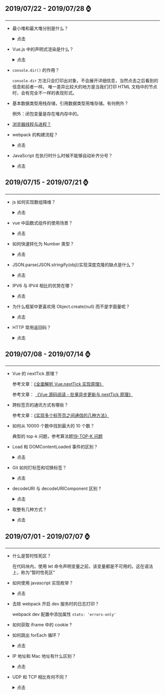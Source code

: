 ## **2019/07/22 - 2019/07/28** :watch:

---

- 最小堆和最大堆分别是什么？

  <details>
  <summary>点击</summary>

  堆是一种数据结构，最小堆和最大堆，其根节点都比左右分支节点小或者是大。

  </details>

- Vue.js 中的声明式渲染是什么？

  <details>
  <summary>点击</summary>

  Vue 根据状态属性值的变化自动渲染页面，隐藏了内部渲染页面的过程，这就是申明式渲染

  </details>

- `console.dir()` 的作用？

  `console.dir` 方法只会打印出对象，不会展开详细信息，当然点击之后看到的信息和前者一样。 唯一差异比较大的地方是当我们打印 HTML 文档中的节点时，会有完全不一样的表现形式。

- 基本数据类型用栈存储，引用数据类型用堆存储。有何例外？

  例外：闭包变量是存在堆内存中的。

- [浏览器线程与进程？](https://github.com/zxpsuper/daily-question/blob/master/front_end/浏览器/浏览器线程与进程.md)

* webpack 的构建流程？

  <details>
  <summary>点击</summary>

  webpack 的构建流程包括 compile、make、build、seal、emit 阶段，执行完这些阶段就完成了构建过程。

  - **初始化参数**: 从配置文件和 Shell 语句中读取与合并参数，得出最终的参数。
  - **开始编译**: 根据我们的 webpack 配置注册好对应的插件调用 compile.run 进入编译阶段,在编译的第一阶段是 compilation，他会注册好不同类型的 module 对应的 factory，不然后面碰到了就不知道如何处理了。
  - **编译模块**: 进入 make 阶段，会从 entry 开始进行两步操作：第一步是调用 loaders 对模块的原始代码进行编译，转换成标准的 JS 代码, 第二步是调用 acorn 对 JS 代码进行语法分析，然后收集其中的依赖关系。每个模块都会记录自己的依赖关系，从而形成一颗关系树。
  - **输出资源**：根据入口和模块之间的依赖关系，组装成一个个包含多个模块的\* Chunk，再把每个 Chunk 转换成一个单独的文件加入到输出列表，这步是可以修改输出内容的最后机会。
  - **输出完成**：在确定好输出内容后，根据配置确定输出的路径和文件名，把文件内容写入到文件系统。

  </details>

* JavaScript 在执行时什么时候不能够自动补齐分号？

  <details>
  <summary>点击</summary>

  - 下一行以中括号 “[” 开头，则当前行必须加分号。因为 JavaScript 解释器会认为这是属性访问操作，从而不会在当前行自动补齐分号导致报错。

  - 下一行以小括号 “(” 开头，则当前行必须加分号。因为 JavaScript 解释器会认为这是函数执行操作，从而不会在当前行自动补齐分号导致报错。

  </details>

## **2019/07/15 - 2019/07/21** :watch:

---

- js 如何实现数组降维？

  <details>
  <summary>点击</summary>

  ```js
  const oldArr = [
    1,
    [2, [3], [4, 5, 6], [7, 8, 9], 10, 11],
    12,
    13,
    14,
    [15, 16, 17],
  ];

  const newArr = [];

  // 1. 递归降维
  const ergodic = arr => {
    arr.forEach(item => {
      if (Array.isArray(item)) {
        ergodic(item);
      } else {
        newArr.push(item);
      }
    });
  };
  ergodic(oldArr);

  console.log(newArr);
  // [ 1, 2, 3, 4, 5, 6, 7, 8, 9, 10, 11, 12, 13, 14, 15, 16, 17 ]

  // 2. es6 flat() 降维
  newArr = oldArr.flat(Infinity); //Infinity表示正无穷大
  ```

  </details>

- vue 中函数式组件的使用场景？

  <details>
  <summary>点击</summary>

  函数组件是无状态的，在它们的核心中，它们只是可执行的函数，接受一些输入并根据其提供输出。

  函数式组件只是函数，所以渲染开销也低很多，这也意味着它们是非常高效的，不需要花太多时间渲染。

  </details>

- 如何快速转化为 Number 类型？

  <details>
  <summary>点击</summary>

  ```js
  let num = '15';
  num = +num; // 15

  let bool = true;
  bool = +bool; // 1
  ```

  </details>

- JSON.parse(JSON.stringify(obj))实现深度克隆的缺点是什么？

  <details>
  <summary>点击</summary>

  1. 他无法实现对函数 、RegExp 等特殊对象的克隆

  2. 会抛弃对象的 constructor,所有的构造函数会指向 Object

  3. 对象有循环引用,会报错

  </details>

- IPV6 与 IPV4 相比的优势在哪？

  <details>
  <summary>点击</summary>

  - IP 地址扩大（目前 IPv4 地址不足的问题由 NAT 解决，NAT 是一种在 IP 数据包通过路由器或防火墙时重写源 IP 地址或目标地址的技术。这种技术被用于多台主机使用单个公有 IP 访问互联网的私有网络中。）

  - 包首部长度固定 40 字节，路由器不在做分片操作，直接在发送端主机分片

  - 不需 DHCP 服务器也能自动分配 IP 地址

  - 使用认证和加密功能

  </details>

* 为什么框架中更喜欢用 Object.create(null) 而不是字面量呢？

  <details>
  <summary>点击</summary>

  `Object.create(null)`创建的对象，没有任何属性，显示 No properties，我们可以把它当作一个非常纯净的 map 来使用，我们可以自己定义 hasOwnProperty、toString 方法，不管是有意还是不小心，我们完全不必担心会将原型链上的同名方法覆盖掉。

  **使用的场景：**

  1. 你需要一个非常干净且高度可定制的对象当作数据字典的时候；
  2. 想节省 hasOwnProperty 带来的一丢丢性能损失并且可以偷懒少些一点代码的时候

  </details>

* HTTP 常用返回码？

  <details>
  <summary>点击</summary>

  - 2XX 成功

    - 200 OK，表示从客户端发来的请求在服务器端被正确处理
    - 204 No content，表示请求成功，但响应报文不含实体的主体部分
    - 205 Reset Content，表示请求成功，但响应报文不含实体的主体部分，但是与 204 响应不同在于要求请求方重置内容
    - 206 Partial Content，进行范围请求

  - 3XX 重定向

    - 301 moved permanently，永久性重定向，表示资源已被分配了新的 URL
    - 302 found，临时性重定向，表示资源临时被分配了新的 URL
    - 303 see other，表示资源存在着另一个 URL，应使用 GET 方法获取资源
    - 304 not modified，表示服务器允许访问资源，但因发生请求未满足条件的情况
    - 307 temporary redirect，临时重定向，和 302 含义类似，但是期望客户端保持请求方法不变向新的地址发出请求

  - 4XX 客户端错误

    - 400 bad request，请求报文存在语法错误
    - 401 unauthorized，表示发送的请求需要有通过 HTTP 认证的认证信息
    - 403 forbidden，表示对请求资源的访问被服务器拒绝
    - 404 not found，表示在服务器上没有找到请求的资源

  - 5XX 服务器错误

    - 500 internal sever error，表示服务器端在执行请求时发生了错误
    - 501 Not Implemented，表示服务器不支持当前请求所需要的某个功能
    - 503 service unavailable，表明服务器暂时处于超负载或正在停机维护，无法处理请求

  </details>

## **2019/07/08 - 2019/07/14** :watch:

---

- Vue 的 nextTick 原理？

  参考文章：[《全面解析 Vue.nextTick 实现原理》](https://mp.weixin.qq.com/s/mCcW4OYj3p3471ghMBylBw)

  参考文章： [《Vue 源码阅读 - 批量异步更新与 nextTick 原理》](https://juejin.im/post/5b50760f5188251ad06b61be)

- 跨标签页的通讯方式有哪些？

  参考文章：[《实现多个标签页之间通信的几种方法》](https://juejin.im/post/5acdba01f265da23826e5633)

- 如何从 10000 个数中找到最大的 10 个数？

  典型的 top-k 问题，参考算法题[19-TOP-K 问题](https://github.com/zxpsuper/daily-question/blob/master/algorithm/19-TOP-K问题.md)

- Load 和 DOMContentLoaded 事件的区别？

  <details>
  <summary>点击</summary>

  Load 事件触发代表页面中的 DOM，CSS，JS，图片已经全部加载完毕。

  DOMContentLoaded 事件触发代表初始的 HTML 被完全加载和解析，不需要等待 CSS，JS，图片加载。

  </details>

- Git 如何打标签和切换标签？

  <details>
  <summary>点击</summary>

  ```js
  // 附注标签
  git tag -a v1.1.0 -m 'v1.1.0 release'

  // 本地推送到远程
  git push origin <tag name>  // 推送一个标签到远程

  git push origin --tags   // 推送全部未推送的本地标签

  // 本地删除标签
  git tag -d <tag name>

  // 远程删除标签
  git push origin :refs/tags/<tag name>   // 本地tag删除了，在执行该句，删除远程tag
  ```

  </details>

- decodeURI 与 decodeURIComponent 区别 ?

  <details>
  <summary>点击</summary>

  encodeURI()和 encodeURIComponent()方法可以对 URI 进行编码，以便发送给浏览器。有效的 URI 中不能包含某些字符，例如空格。而这 URI 编码方法就可以对 URI 进行编码，它们用特殊的 UTF-8 编码替换所有无效的字 符，从而让浏览器能够接受和理解。

  它们的主要区别在于，encodeURI() 不会对本身属于 URI 的特殊字符进行编码，例如冒号、正斜杠、问号和井字号；而 encodeURIComponent() 则会对它发现的任何非标准字符进行编码。

  </details>

* 取整有几种方式？

  <details>
  <summary>点击</summary>

  ```JS
  var a = ~~2.33 // ~是按位非，就是每一位取反，~~常用来取整

  var b= 2.33 | 0 // 或运算

  var c= 2.33 >> 0

  ```

  </details>

## **2019/07/01 - 2019/07/07** :watch:

---

- 什么是暂时性死区？

  在代码块内，使用 let 命令声明变量之前，该变量都是不可用的。这在语法上，称为“暂时性死区”

- 如何使用 javascript 实现枚举？

  <details>
  <summary>点击</summary>

  ```js
  // 可以 Object.freeze 来实现枚举,枚举对象的属性不会被改变
  var DaysEnum = Object.freeze({
    monday: 1,
    tuesday: 2,
    wednesday: 3,
  });
  ```

  </details>

- 去除 webpack 开启 dev 服务时的日志打印？

  webpack dev 配置中添加属性 `stats: 'errors-only'`

- 如何获取 iframe 中的 cookie ?

- 如何跳出 forEach 循环？

  <details>
  <summary>点击</summary>

  首先，看一段代码

  ```js
  var a = [1, 2, 3, 4, 5];
  a.forEach(item => {
    console.log(item); //输出：1,2
    if (item === 2) {
      //todo 想办法跳出循环
    }
  });
  ```

  此时，使用 break 或者 return 并不能跳出循环，为何？foreach 编译后代码如下：

  ```js
  const arr = [1, 2, 3, 4, 5];
  for (let i = 0; i < arr.length; i++) {
    const rs = (function(item) {
      console.log(item);
      if (item > 2) return false;
    })(arr[i]);
  }
  // 因此无法跳出循环
  ```

  1. 抛出一个错误可以结束 forEach 循环

  ```js
  try {
    [1, 2, 3, 4, 5].forEach(function(item) {
      if (item === 2) throw item;
      console.log(item);
    });
  } catch (e) {}
  ```

  2. 使用 splice 或 array.length

  已删除的项不会被遍历到。如果已访问的元素在迭代时被删除，之后的元素将被跳过。因此我们可以用 length 或 splice 来修改数组

  ```js
  var arr = [1, 2, 3, 4, 5];
  arr.forEach((item, index) => {
    console.log(item);
    if (item === 2) {
      arr.length = index;
    }
  });
  ```

  直接修改数组的 length, 原数组便发生了更改，有时候我们并不要这种更改，因此我们可以使用一个小技巧，即将数组从 0 开始截断，然后重新赋值给数组也就是 array=array.splice(0)

  ```js
  var arr = [1, 2, 3, 4, 5];
  arr.forEach((item, index) => {
    console.log(item);
    if (item === 2) {
      arr = arr.splice(0);
    }
  });
  // 数组被清空后又将删除的元素数组赋值给原数组，因此原数组没有变化且跳出了循环
  ```

  </details>

- IP 地址和 Mac 地址有什么区别？

  <details>
  <summary>点击</summary>

  IP 地址是逻辑上的，用户可以修改自己设备的 IP 地址，Mac 地址是物理上的，直接烧入物理设备，比如路由器，用户不能轻易修改。

  IP 地址负责标记发送方和接收方，而 MAC 地址负责传输过程中的分段传送，二者缺一不可。

  </details>

* UDP 和 TCP 相比有何不同？

  <details>
  <summary>点击</summary>

  UDP 是一个简单的传输层协议。和 TCP 相比，UDP 有下面几个显著特性：

  - UDP 缺乏可靠性。UDP 本身不提供确认，序列号，超时重传等机制。UDP 数据报可能在网络中被复制，被重新排序。即 UDP 不保证数据报会到达其最终目的地，也不保证各个数据报的先后顺序，也不保证每个数据报只到达一次
  - UDP 数据报是有长度的。每个 UDP 数据报都有长度，如果一个数据报正确地到达目的地，那么该数据报的长度将随数据一起传递给接收方。而 TCP 是一个字节流协议，没有任何（协议上的）记录边界。
  - UDP 是无连接的。UDP 客户和服务器之前不必存在长期的关系。UDP 发送数据报之前也不需要经过握手创建连接的过程。
  - UDP 支持多播和广播。

  </details>
